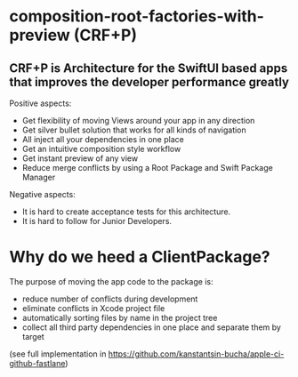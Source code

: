 # composition-root-factories-with-preview (CRF+P)

## CRF+P is Architecture for the SwiftUI based apps that improves the developer performance greatly

Positive aspects:

* Get flexibility of moving Views around your app in any direction
* Get silver bullet solution that works for all kinds of navigation
* All inject all your dependencies in one place
* Get an intuitive composition style workflow
* Get instant preview of any view
* Reduce merge conflicts by using a Root Package and Swift Package Manager

Negative aspects:

* It is hard to create acceptance tests for this architecture.
* It is hard to follow for Junior Developers.


# Why do we heed a ClientPackage?

The purpose of moving the app code to the package is:
* reduce number of conflicts during development
* eliminate conflicts in Xcode project file
* automatically sorting files by name in the project tree
* collect all third party dependencies in one place and separate them by target 

(see full implementation in https://github.com/kanstantsin-bucha/apple-ci-github-fastlane)

